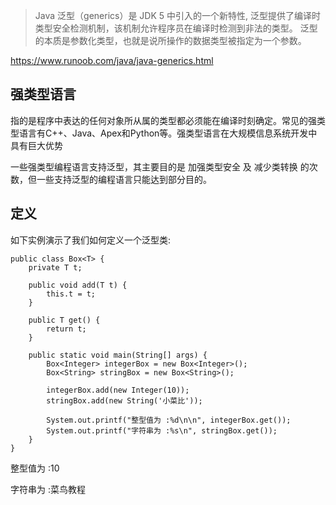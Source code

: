 > Java 泛型（generics）是 JDK 5 中引入的一个新特性, 泛型提供了编译时类型安全检测机制，该机制允许程序员在编译时检测到非法的类型。
泛型的本质是参数化类型，也就是说所操作的数据类型被指定为一个参数。

https://www.runoob.com/java/java-generics.html

## 强类型语言
指的是程序中表达的任何对象所从属的类型都必须能在编译时刻确定。常见的强类型语言有C++、Java、Apex和Python等。强类型语言在大规模信息系统开发中具有巨大优势

一些强类型编程语言支持泛型，其主要目的是 加强类型安全 及 减少类转换 的次数，但一些支持泛型的编程语言只能达到部分目的。

## 定义
如下实例演示了我们如何定义一个泛型类:
```
public class Box<T> {
	private T t;

	public void add(T t) {
		this.t = t;
	}

	public T get() {
		return t;
	}

	public static void main(String[] args) {
		Box<Integer> integerBox = new Box<Integer>();
		Box<String> stringBox = new Box<String>();

		integerBox.add(new Integer(10));
		stringBox.add(new String('小菜比'));

		System.out.printf("整型值为 :%d\n\n", integerBox.get());
    	System.out.printf("字符串为 :%s\n", stringBox.get());
	}
}
```
整型值为 :10

字符串为 :菜鸟教程